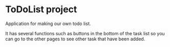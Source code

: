 # ToDoList project

Application for making our own todo list.

It has several functions such as buttons in the bottom of the task list so you can go to the other pages to see other task that have been added. 